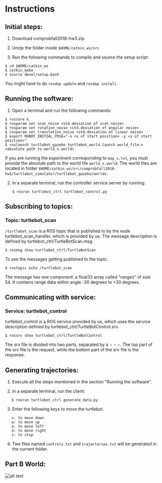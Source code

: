 # Instructions

## Initial steps:

1. Download comprobfall2018-hw3.zip 

2. Unzip the folder inside ```$HOME/catkin_ws/src```

3. Run the following commands to compile and source the setup script:

```
$ cd $HOME/catkin_ws
$ catkin_make
$ source devel/setup.bash
```

You might have to do ```rosdep update``` and ```rosdep install```.

## Running the software:

1. Open a terminal and run the following commands:
```
$ roscore &
$ rosparam set scan_noise <std.deviation of scan noise>
$ rosparam set rotation_noise <std.deviation of angular noise>
$ rosparam set translation_noise <std.deviation of linear noise>
$ export ROBOT_INITIAL_POSE="-x <x of start position> -y <y of start position>" 
$ roslaunch turtlebot_gazebo turtlebot_world.launch world_file:=<absolute path to world_x.world>
```
If you are running the experiment corresponding to ```map_x.txt```, you must provide the absolute path to the world file ```world_x.world```. The world files are located in folder ```$HOME/catkin_ws/src/comprobfall2018-hw3/turtlebot_simulator/turtlebot_gazebo/worlds```.

2. In a separate terminal, run the controller service server by running:
   
   ```
   $ rosrun turtlebot_ctrl turtlebot_control.py
   ```
   
## Subscribing to topics:

### Topic: turtlebot_scan
```/turtlebot_scan``` is a ROS topic that is published to by the node turtlebot_scan_handler, which is provided by us. The message description is defined by turtlebot_ctrl/TurtleBotScan.msg.


```$ rosmsg show turtlebot_ctrl/TurtleBotScan```

To see the messages getting published to the topic:

```$ rostopic echo /turtlebot_scan```

The message has one component: a float32 array called "ranges" of size 54. It contains range data within angle -30 degrees to +30 degrees.   


## Communicating with service:

### Service: turtlebot_control
turtlebot_control is a ROS service provided by us, which uses the service
description defined by turtlebot_ctrl/TurtleBotControl.srv. 

```$ rossrv show turtlebot_ctrl/TurtleBotControl```

The srv file is divided into two parts, separated by a − − −. The top part of
the srv file is the request, while the bottom part of the srv file is the response.

## Generating trajectories:

1. Execute all the steps mentioned in the section "Running the software".

2. In a separate terminal, run the client:

```
   $ rosrun turtlebot_ctrl generate_data.py
```

3.  Enter the following keys to move the turtlebot.
   
```
   x: to move down
   w: to move up
   a: to move left
   d: to move right
   s: to stop
```

4. Two files named ```controls.txt``` and ```trajectories.txt``` will be generated in the current folder.

## Part B World:
![alt text](https://github.com/rajanya/comprobfall2018-hw3/blob/master/screenshots/partB_world.png)
